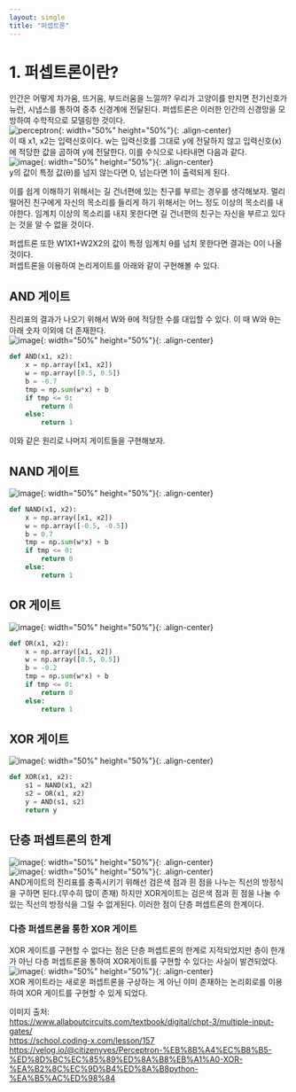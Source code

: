 ```yaml
---
layout: single
title: "퍼셉트론"
---
```


# 1. 퍼셉트론이란?  
  인간은 어떻게 차가움, 뜨거움, 부드러움을 느낄까? 우리가 고양이를 만지면 전기신호가 뉴런, 시냅스를 통하여 중추 신경계에 전달된다.
퍼셉트론은 이러한 인간의 신경망을 모방하여 수학적으로 모델링한 것이다.  
![perceptron](https://user-images.githubusercontent.com/100412066/226510014-6e4bf16e-c704-4f55-bc7a-cf2e840aabe1.png){: width="50%" height="50%"}{: .align-center}  
  이 때 x1, x2는 입력신호이다. w는 입력신호를 그대로 y에 전달하지 않고 입력신호(x)에 적당한 값을 곱하여 y에 전달한다. 이를 수식으로 나타내면 다음과 같다.  
![image](https://user-images.githubusercontent.com/100412066/226510713-45d19a55-9b01-4887-ab95-6961eae31bb8.png){: width="50%" height="50%"}{: .align-center}  
y의 값이 특정 값(θ)를 넘지 않는다면 0, 넘는다면 1이 출력되게 된다. 


이를 쉽게 이해하기 위해서는 길 건너편에 있는 친구를 부르는 경우를 생각해보자. 멀리 떨어진 친구에게 자신의 목소리를 들리게 하기 위해서는 어느 정도 이상의 목소리를 내야한다. 임계치 이상의 목소리를 내지 못한다면 길 건너편의 친구는 자신을 부르고 있다는 것을 알 수 없을 것이다.  


퍼셉트론 또한 W1X1+W2X2의 값이 특정 임계치 θ를 넘치 못한다면 결과는 0이 나올 것이다.  
퍼셉트론을 이용하여 논리게이트를 아래와 같이 구현해볼 수 있다.



## AND 게이트  
진리표의 결과가 나오기 위해서 W와 θ에 적당한 수를 대입할 수 있다. 이 때 W와 θ는 아래 숫자 이외에 더 존재한다.  
![image](https://user-images.githubusercontent.com/100412066/226513153-828981a6-8d79-4936-9d19-04ceceb1b66f.png){: width="50%" height="50%"}{: .align-center}  
~~~py
def AND(x1, x2):
    x = np.array([x1, x2])
    w = np.array([0.5, 0.5])
    b = -0.7
    tmp = np.sum(w*x) + b
    if tmp <= 0:
        return 0
    else:
        return 1
~~~  
이와 같은 원리로 나머지 게이트들을 구현해보자.  

## NAND 게이트  
![image](https://user-images.githubusercontent.com/100412066/226513664-bcfd0c3c-e9d6-4973-bde5-2d50ab18490f.png){: width="50%" height="50%"}{: .align-center}  
~~~py
def NAND(x1, x2):
    x = np.array([x1, x2])
    w = np.array([-0.5, -0.5])
    b = 0.7
    tmp = np.sum(w*x) + b
    if tmp <= 0:
        return 0
    else:
        return 1
~~~  
## OR 게이트  
![image](https://user-images.githubusercontent.com/100412066/226513753-3fb45049-a342-4c77-884a-de8a5f5ea17a.png){: width="50%" height="50%"}{: .align-center}  

~~~py
def OR(x1, x2):
    x = np.array([x1, x2])
    w = np.array([0.5, 0.5])
    b = -0.2
    tmp = np.sum(w*x) + b
    if tmp <= 0:
        return 0
    else:
        return 1
~~~
## XOR 게이트
![image](https://user-images.githubusercontent.com/100412066/226515194-292581f7-0599-4083-9cd7-72bce3cb95c0.png){: width="50%" height="50%"}{: .align-center}  
~~~py
def XOR(x1, x2):
    s1 = NAND(x1, x2)
    s2 = OR(x1, x2)
    y = AND(s1, s2)
    return y
~~~  

## 단층 퍼셉트론의 한계  
![image](https://user-images.githubusercontent.com/100412066/226582625-d8deca7e-1b75-4aef-a152-d6438155650a.png){: width="50%" height="50%"}{: .align-center}  
![image](https://user-images.githubusercontent.com/100412066/226583538-c0c71d06-0544-4fb1-aab9-29c943b9bf87.png){: width="50%" height="50%"}{: .align-center}  
AND게이트의 진리표를 충족시키기 위해선 검은색 점과 흰 점을 나누는 직선의 방정식을 구하면 된다.(무수히 많이 존재) 하지만 XOR게이트는 검은색 점과 흰 점을 나눌 수 있는 직선의 방정식을 그릴 수 없게된다. 이러한 점이 단층 퍼셉트론의 한계이다. 

### 다층 퍼셉트론을 통한 XOR 게이트  
XOR 게이트를 구현할 수 없다는 점은 단층 퍼셉트론의 한계로 지적되었지만 층이 한개가 아닌 다층 퍼셉트론을 통하여 XOR게이트를 구현할 수 있다는 사실이 발견되었다. 
![image](https://user-images.githubusercontent.com/100412066/226584642-0962ee21-cafd-45ca-baab-28dad4f574d0.png){: width="50%" height="50%"}{: .align-center}  
XOR 게이트라는 새로운 퍼셉트론을 구상하는 게 아닌 이미 존재하는 논리회로를 이용하여 XOR 게이트를 구현할 수 있게 되었다. 




이미지 출처:  
https://www.allaboutcircuits.com/textbook/digital/chpt-3/multiple-input-gates/  
https://school.coding-x.com/lesson/157
https://velog.io/@citizenyves/Perceptron-%EB%8B%A4%EC%B8%B5-%ED%8D%BC%EC%85%89%ED%8A%B8%EB%A1%A0-XOR-%EA%B2%8C%EC%9D%B4%ED%8A%B8python-%EA%B5%AC%ED%98%84

